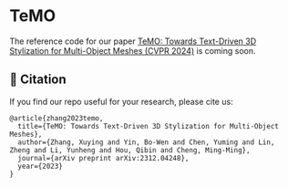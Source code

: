 # TeMO

The reference code for our paper [TeMO: Towards Text-Driven 3D Stylization for Multi-Object Meshes (CVPR 2024)](https://arxiv.org/pdf/2312.04248.pdf) is coming soon.


## 📖 Citation

If you find our repo useful for your research, please cite us:

```
@article{zhang2023temo,
  title={TeMO: Towards Text-Driven 3D Stylization for Multi-Object Meshes},
  author={Zhang, Xuying and Yin, Bo-Wen and Chen, Yuming and Lin, Zheng and Li, Yunheng and Hou, Qibin and Cheng, Ming-Ming},
  journal={arXiv preprint arXiv:2312.04248},
  year={2023}
}
```
